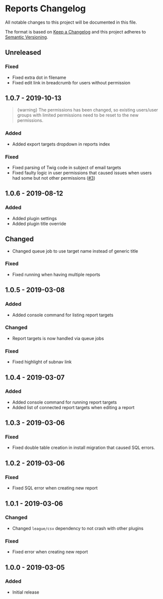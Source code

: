 # Reports Changelog

All notable changes to this project will be documented in this file.

The format is based on [Keep a Changelog](http://keepachangelog.com/) and this project adheres to [Semantic Versioning](http://semver.org/).

## Unreleased

### Fixed
- Fixed extra dot in filename
- Fixed edit link in breadcrumb for users without permission

## 1.0.7 - 2019-10-13

> {warning} The permissions has been changed, so existing users/user groups with limited permissions need to be reset to the new permissions.

### Added
- Added export targets dropdown in reports index

### Fixed
- Fixed parsing of Twig code in subject of email targets
- Fixed faulty logic in user permissions that caused issues when users had some but not other permissions ([#3](https://github.com/superbigco/craft-reports/issues/3))

## 1.0.6 - 2019-08-12

### Added
- Added plugin settings
- Added plugin title override

## Changed
- Changed queue job to use target name instead of generic title

### Fixed
- Fixed running when having multiple reports

## 1.0.5 - 2019-03-08

### Added
- Added console command for listing report targets

### Changed
- Report targets is now handled via queue jobs

### Fixed
- Fixed highlight of subnav link

## 1.0.4 - 2019-03-07

### Added
- Added console command for running report targets
- Added list of connected report targets when editing a report

## 1.0.3 - 2019-03-06

### Fixed
- Fixed double table creation in install migration that caused SQL errors.

## 1.0.2 - 2019-03-06

### Fixed
- Fixed SQL error when creating new report

## 1.0.1 - 2019-03-06

### Changed
- Changed `league/csv` dependency to not crash with other plugins

### Fixed
- Fixed error when creating new report

## 1.0.0 - 2019-03-05
### Added
- Initial release
